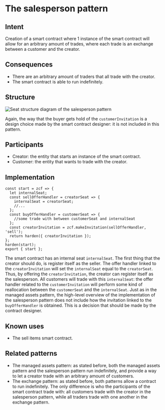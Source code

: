 # The salesperson pattern

## Intent
Creation of a smart
contract where 1 instance of the smart contract will allow for an
arbitrary amount of trades, where each trade is an exchange between a
customer and the creator.

## Consequences
-   There are an arbitrary amount of traders that all trade with the
    creator.
-   The smart contract is able to run indefinitely.

## Structure
![Seat structure diagram of the salesperson
pattern](./images/theSalespersonPattern.PNG)

Again, the way that the buyer gets hold of the `customerInvitation` is a
design choice made by the smart contract designer: it is not included in
this pattern.

## Participants
-   Creator: the entity that starts an instance of the smart contract.
-   Customer: the entity that wants to trade with the creator.

## Implementation
``` {.JavaScript}
const start = zcf => {
  let internalSeat;
  const sellOfferHandler = creatorSeat => {
    internalSeat = creatorSeat;
    //...
  };
  const buyOfferHandler = customerSeat => {
    //some trade with between customerSeat and internalSeat
  };
  const creatorInvitation = zcf.makeInvitation(sellOfferHandler, 'sell');  
  return harden({ creatorInvitation });
};
harden(start);
export { start };
```

The smart contract has an internal seat `internalSeat`. The first thing
that the creator should do, is register itself as the seller. The offer
handler linked to the `creatorInvitation` will set the `internalSeat`
equal to the `creatorSeat`. Thus, by offering the `creatorInvitation`,
the creator can register itself as the salesperson. All customers will
trade with this `internalSeat`: the offer handler related to the
`customerInvitation` will perform some kind of reallocation between the
`customerSeat` and the `internalSeat`. Just as in the managed assets
pattern, the high-level overview of the implementation of the
salesperson pattern does not include how the invitation linked to the
`buyOfferHandler` is obtained. This is a decision that should be made by
the contract designer. 

## Known uses
-   The sell items smart contract.

## Related patterns
-   The managed assets pattern: as stated before, both the managed
    assets pattern and the salesperson pattern run indefinitely, and
    provide a way to let a creator trade with an arbitrary amount of
    customers.
-   The exchange pattern: as stated before, both patterns allow a
    contract to run indefinitely. The only difference is who the
    participants of the smart contract trade with: all customers trade
    with the creator in the salesperson pattern, while all traders trade
    with one another in the exchange pattern.